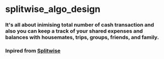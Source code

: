 # splitwise_algo_design

### It's all about inimising total number of cash transaction and also you can keep a track of your shared expenses and balances with housemates, trips, groups, friends, and family.

### Inpired from [Splitwise](https://www.splitwise.com/)